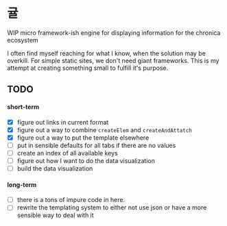 # 귤

WIP micro framework-ish engine for displaying information for the chronica ecosystem

I often find myself reaching for what I know, when the solution may be overkill. For simple static sites, we don't need giant frameworks. This is my attempt at creating something small to fulfill it's purpose.

## TODO
#### short-term
- [x] figure out links in current format
- [x] figure out a way to combine `createElem` and `createAndAttatch`
- [x] figure out a way to put the template elsewhere
- [ ] put in sensible defaults for all tabs if there are no values
- [ ] create an index of all available keys
- [ ] figure out how I want to do the data visualization 
- [ ] build the data visualization 

#### long-term
- [ ] there is a tons of impure code in here.
- [ ] rewrite the templating system to either not use json or have a more sensible way to deal with it

